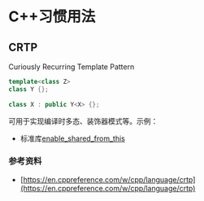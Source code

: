 # C++习惯用法

## CRTP

Curiously Recurring Template Pattern

```cpp
template<class Z>
class Y {};
 
class X : public Y<X> {};
```

可用于实现编译时多态、装饰器模式等。示例：

- 标准库[enable_shared_from_this](https://en.cppreference.com/w/cpp/memory/enable_shared_from_this)


### 参考资料

- [https://en.cppreference.com/w/cpp/language/crtp](https://en.cppreference.com/w/cpp/language/crtp)
